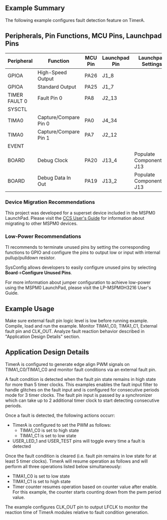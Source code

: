 ## Example Summary

The following example configures fault detection feature on TimerA.

## Peripherals, Pin Functions, MCU Pins, Launchpad Pins
| Peripheral | Function | MCU Pin | Launchpad Pin | Launchpad Settings |
| --- | --- | --- | --- | --- |
| GPIOA | High-Speed Output | PA26 | J1_8 |  |
| GPIOA | Standard Output | PA25 | J1_7 |  |
| TIMER FAULT 0 | Fault Pin 0 | PA8 | J2_13 |  |
| SYSCTL |  |  |  |  |
| TIMA0 | Capture/Compare Pin 0 | PA0 | J4_34 |  |
| TIMA0 | Capture/Compare Pin 1 | PA7 | J2_12 |  |
| EVENT |  |  |  |  |
| BOARD | Debug Clock | PA20 | J13_4 | Populate Component(s): J13 |
| BOARD | Debug Data In Out | PA19 | J13_2 | Populate Component(s): J13 |

### Device Migration Recommendations
This project was developed for a superset device included in the MSPM0 LaunchPad. Please
visit the [CCS User's Guide](https://software-dl.ti.com/msp430/esd/MSPM0-SDK/latest/docs/english/tools/ccs_ide_guide/doc_guide/doc_guide-srcs/ccs_ide_guide.html#sysconfig-project-migration)
for information about migrating to other MSPM0 devices.

### Low-Power Recommendations
TI recommends to terminate unused pins by setting the corresponding functions to
GPIO and configure the pins to output low or input with internal
pullup/pulldown resistor.

SysConfig allows developers to easily configure unused pins by selecting **Board**→**Configure Unused Pins**.

For more information about jumper configuration to achieve low-power using the
MSPM0 LaunchPad, please visit the LP-MSPM0H3216 User's Guide.

## Example Usage
Make sure external fault pin logic level is low before running example. Compile,
load and run the example. Monitor TIMA1_C0, TIMA1_C1, External fault pin and
CLK_OUT. Analyze fault reaction behavior described in "Application Design
Details" section.

## Application Design Details
TimerA is configured to generate edge align PWM signals on TIMA1_C0/TIMA1_C0 and
monitor fault conditions via an external fault pin.

A fault condition is detected when the fault pin state remains in high state for
more than 5 timer clocks. This examples enables the fault input filter to handle
glitches on the fault input and is configured for consecutive periods mode for
3 timer clocks. The fault pin input is passed by a synchronizer which can take
up to 2 additional timer clock to start detecting consecutive periods.

Once a fault is detected, the following actions occurr:

- TimerA is configured to set the PWM as follows:
    - TIMA1_C0 is set to high state
    - TIMA1_C1 is set to low state
- USER_LED_1 and USER_TEST pins will toggle every time a fault is detected


Once the fault condition is cleared (i.e. fault pin remains in low state for at
least 5 timer clocks). TimerA will resume operation as follows and will perform
all three operations listed below simultaneously:

- TIMA1_C0 is set to low state
- TIMA1_C1 is set to high state
- Timer counter resumes operation based on counter value after enable. For
  this example, the counter starts counting down from the pwm period value.

The example configures CLK_OUT pin to output LFCLK to monitor the reaction time
of TimerA modules relative to fault condition generation.
